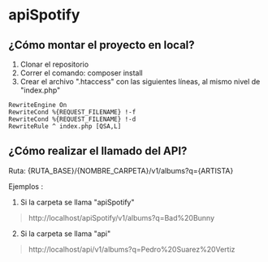 # apiSpotify

## ¿Cómo montar el proyecto en local?

1. Clonar el repositorio
2. Correr el comando: composer install
3. Crear el archivo ".htaccess" con las siguientes líneas, al mismo nivel de "index.php"
~~~
RewriteEngine On
RewriteCond %{REQUEST_FILENAME} !-f
RewriteCond %{REQUEST_FILENAME} !-d
RewriteRule ^ index.php [QSA,L]
~~~

## ¿Cómo realizar el llamado del API?

Ruta: {RUTA_BASE}/{NOMBRE_CARPETA}/v1/albums?q={ARTISTA}

Ejemplos : 
1. Si la carpeta se llama "apiSpotify"
>http://localhost/apiSpotify/v1/albums?q=Bad%20Bunny

2. Si la carpeta se llama "api"
>http://localhost/api/v1/albums?q=Pedro%20Suarez%20Vertiz
